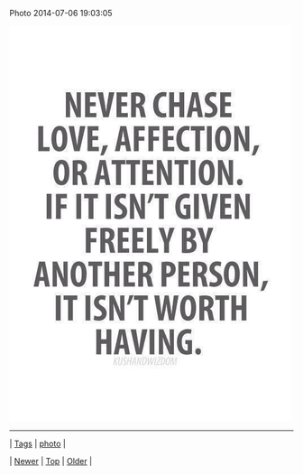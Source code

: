 <!--
title: Photo 2014-07-06 19
date: 2020-06-28T15:27:00.343Z
tags: photo
-->


Photo 2014-07-06 19:03:05

![](90966558168-0.jpg)

<!--BOTTOM-POST-NAVIGATION-->
---

| [Tags](tags.md) | [photo](tag-photo.md) |

| [Newer](90947724512.md) | [Top](index.md) | [Older](91007447947.md) |